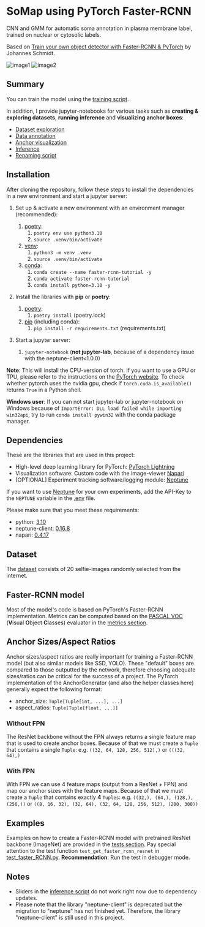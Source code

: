 # SoMap using PyTorch Faster-RCNN 

CNN and GMM for automatic soma annotation in plasma membrane label, trained on nuclear or cytosolic labels.

Based on  [Train your own object detector with Faster-RCNN & PyTorch](https://johschmidt42.medium.com/train-your-own-object-detector-with-faster-rcnn-pytorch-8d3c759cfc70)
by Johannes Schmidt.

![image1](docs/images/image1.png)
![image2](docs/images/image2.png)

## Summary

You can train the model using the [training script](training_script.py).

In addition, I provide jupyter-notebooks for various tasks such as
**creating & exploring datasets**,
**running inference** and
**visualizing anchor boxes**:

- [Dataset exploration](dataset_exploration_script.ipynb)
- [Data annotation](annotation_script.ipynb)
- [Anchor visualization](anchor_script.ipynb)
- [Inference](inference_script.ipynb)
- [Renaming script](rename_files_script.ipynb)

## Installation

After cloning the repository, follow these steps to install the dependencies in a new environment and start a jupyter
server:

1. Set up & activate a new environment with an environment manager (recommended):
    1. [poetry](https://python-poetry.org/):
        1. `poetry env use python3.10`
        2. `source .venv/bin/activate`
    2. [venv](https://docs.python.org/3/library/venv.html):
        1. `python3 -m venv .venv`
        2. `source .venv/bin/activate`
    3. [conda](https://docs.conda.io/en/latest/miniconda.html):
        1. `conda create --name faster-rcnn-tutorial -y`
        2. `conda activate faster-rcnn-tutorial`
        3. `conda install python=3.10 -y`

2. Install the libraries with **pip** or **poetry**:
    1. [poetry](https://python-poetry.org/):
        1. `poetry install` (poetry.lock)
    2. [pip](https://pip.pypa.io/en/stable/) (including conda):
        1. `pip install -r requirements.txt` (requirements.txt)

3. Start a jupyter server:
    1. `jupyter-notebook` (**not jupyter-lab**, because of a dependency issue with the neptune-client<1.0.0)

**Note**: This will install the CPU-version of torch.
If you want to use a GPU or TPU, please refer to the instructions
on the [PyTorch website](https://pytorch.org/).
To check whether pytorch uses the nvidia gpu, check
if `torch.cuda.is_available()` returns `True` in a Python shell.

**Windows user**: If you can not start jupyter-lab or jupyter-notebook on Windows because of
`ImportError: DLL load failed while importing win32api`, try to run `conda install pywin32` with the conda package
manager.

## Dependencies

These are the libraries that are used in this project:

- High-level deep learning library for PyTorch: [PyTorch Lightning](https://www.pytorchlightning.ai/)
- Visualization software: Custom code with the image-viewer [Napari](https://napari.org/)
- [OPTIONAL] Experiment tracking software/logging module: [Neptune](https://neptune.ai/)

If you want to use [Neptune](https://neptune.ai/) for your own experiments, add the API-Key to the `NEPTUNE` variable in
the [.env](.env) file.

Please make sure that you meet these requirements:

- python: [3.10](https://www.python.org/downloads/)
- neptune-client: [0.16.8](https://github.com/neptune-ai/neptune-client/releases/tag/0.16.18)
- napari: [0.4.17](https://github.com/napari/napari/releases/tag/v0.4.17)

## Dataset

The [dataset](src/pytorch_faster_rcnn_tutorial/data)
consists of 20 selfie-images randomly selected from the internet.

## Faster-RCNN model

Most of the model's code is based on PyTorch's Faster-RCNN implementation. Metrics can be computed based on
the [PASCAL VOC](http://host.robots.ox.ac.uk/pascal/VOC/) (**V**isual **O**bject **C**lasses) evaluator in
the [metrics section](src/pytorch_faster_rcnn_tutorial/metrics).

## Anchor Sizes/Aspect Ratios

Anchor sizes/aspect ratios are really important for training a Faster-RCNN model (but also similar models like SSD,
YOLO). These "default" boxes are compared to those outputted by the network, therefore choosing adequate sizes/ratios
can be critical for the success of a project. The PyTorch implementation of the AnchorGenerator (and also the helper
classes here) generally expect the following format:

- anchor_size: `Tuple[Tuple[int, ...], ...]`
- aspect_ratios: `Tuple[Tuple[float, ...]]`

### Without FPN

The ResNet backbone without the FPN always returns a single feature map that is used to create anchor boxes. Because of
that we must create a `Tuple` that contains a single `Tuple`: e.g. `((32, 64, 128, 256, 512),)` or `(((32, 64),)`

### With FPN

With FPN we can use 4 feature maps (output from a ResNet + FPN) and map our anchor sizes with the feature maps. Because
of that we must create a `Tuple` that contains exactly **4** `Tuples`: e.g. `((32,), (64,), (128,), (256,))`
or `((8, 16, 32), (32, 64), (32, 64, 128, 256, 512), (200, 300))`

## Examples

Examples on how to create a Faster-RCNN model with pretrained ResNet backbone (ImageNet) are provided in
the [tests section](tests). Pay special attention to
the test function `test_get_faster_rcnn_resnet` in [test_faster_RCNN.py](tests/test_faster_RCNN.py).
**Recommendation**: Run the test in debugger mode.

## Notes

- Sliders in the [inference script](inference_script.ipynb) do not work right now due to dependency updates.
- Please note that the library "neptune-client" is deprecated but the migration to "neptune" has not finished yet.
  Therefore, the library "neptune-client" is still used in this project.
